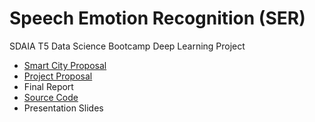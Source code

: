# Speech Emotion Recognition (SER)

SDAIA T5 Data Science Bootcamp Deep Learning Project

* [Smart City Proposal](Smart_city_proposal.pdf)
* [Project Proposal](Project_proposal.md)
* Final Report
* [Source Code](Source_code.ipynb)
* Presentation Slides
